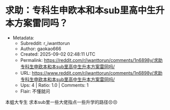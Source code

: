 # 求助：专科生申欧本和本sub里高中生升本方案雷同吗？

- Metadata:
  - Subreddit: r_iwanttorun
  - Author: gaokao666
  - Created: 2025-09-02 02:48:11 UTC
  - Permalink: https://reddit.com/r/iwanttorun/comments/1n6898y/求助专科生申欧本和本sub里高中生升本方案雷同吗/
  - URL: https://www.reddit.com/r/iwanttorun/comments/1n6898y/求助专科生申欧本和本sub里高中生升本方案雷同吗/
  - Ups: 4 | Ratio: 1.0 | Comments: 1
  - Flair: 不懂就问


本蛆大专生 求本sub里一些大佬指点一些升学的路径😣😣


